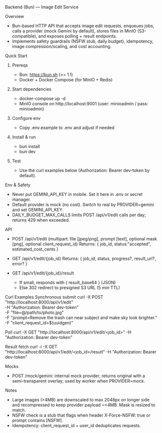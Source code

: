 Backend (Bun) — Image Edit Service

Overview
- Bun-based HTTP API that accepts image edit requests, enqueues jobs, calls a provider (mock Gemini by default), stores files in MinIO (S3-compatible), and exposes polling + result endpoints.
- Implements safety guardrails (NSFW stub, daily budget), idempotency, image compression/scaling, and cost accounting.

Quick Start
1) Prereqs
   - Bun: https://bun.sh (>= 1.1)
   - Docker + Docker Compose (for MinIO + Redis)

2) Start dependencies
   - docker-compose up -d
   - MinIO console on http://localhost:9001 (user: minioadmin / pass: minioadmin)

3) Configure env
   - Copy .env.example to .env and adjust if needed

4) Install & run
   - bun install
   - bun dev

5) Test
   - Use the curl examples below (Authorization: Bearer dev-token by default).

Env & Safety
- Never put GEMINI_API_KEY in mobile. Set it here in .env or secret manager.
- Default provider is mock (no cost). Switch to real by PROVIDER=gemini and set GEMINI_API_KEY.
- DAILY_BUDGET_MAX_CALLS limits POST /api/v1/edit calls per day; returns 429 when exceeded.

API
- POST /api/v1/edit (multipart: file [jpeg/png], prompt [text], optional mask [png], optional client_request_id)
  Returns: { job_id, status:"accepted", estimated_cost_cents }

- GET /api/v1/edit/{job_id}
  Returns: { job_id, status, progress?, result_url?, error? }

- GET /api/v1/edit/{job_id}/result
  - If small, responds with { result_base64 } (JSON)
  - Else 302 redirect to presigned S3 URL (5 min TTL)

Curl Examples
Synchronous submit
curl -X POST "http://localhost:8000/api/v1/edit" \
  -H "Authorization: Bearer dev-token" \
  -F "file=@/path/to/photo.jpg" \
  -F "prompt=Remove the trash can near subject and make sky look brighter." \
  -F "client_request_id=$(uuidgen)"

Poll
curl -X GET "http://localhost:8000/api/v1/edit/<job_id>" -H "Authorization: Bearer dev-token"

Result fetch
curl -i -X GET "http://localhost:8000/api/v1/edit/<job_id>/result" -H "Authorization: Bearer dev-token"

Mocks
- POST /mock/gemini: internal mock provider, returns original with a semi-transparent overlay; used by worker when PROVIDER=mock.

Notes
- Large images (>4MB) are downscaled to max 2048px on longer side and recompressed to keep provider payload ~<4MB. Mask is resized to match.
- NSFW check is a stub that flags when header X-Force-NSFW: true or prompt contains [NSFW].
- Idempotency: client_request_id + user_id deduplicates requests.

